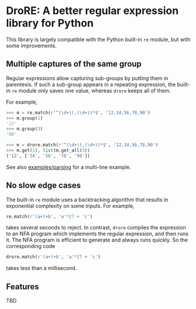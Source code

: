 # DroRE: A better regular expression library for Python

This library is largely compatible with the Python built-in `re` module,
but with some improvements.

## Multiple captures of the same group

Regular expressions allow capturing sub-groups by putting them in parentesis.
If such a sub-group appears in a repeating expression, the built-in `re`
module only saves one value, whereas `drore` keeps all of them.

For example,
```python
>>> m = re.match(r'^(\d+)(,(\d+))*$', '12,34,56,78,90')
>>> m.group(1)
'12'
>>> m.group(3)
'90'

>>> m = drore.match(r'^(\d+)(,(\d+))*$', '12,34,56,78,90')
>>> m.get(1), list(m.get_all(3))
('12', ['34', '56', '78', '90'])
```

See also [examples/parsing](examples/parsing.py) for a multi-line example.

## No slow edge cases

The built-in `re` module uses a backtracking algorithm that results in
exponential complexity on some inputs. For example,

```python
re.match(r'(a+)+b', 'a'*27 + 'c')
```

takes several seconds to reject. In contrast, `drore` compiles the expression
to an NFA program which implements the regular expression, and then runs it.
The NFA program is efficient to generate and always runs quickly. So the
corresponding code

```python
drore.match(r'(a+)+b', 'a'*27 + 'c')
```

takes less than a millisecond.

## Features

TBD
